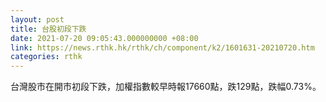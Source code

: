 ```yaml
---
layout: post
title: 台股初段下跌
date: 2021-07-20 09:05:43.000000000 +08:00
link: https://news.rthk.hk/rthk/ch/component/k2/1601631-20210720.htm
categories: rthk
---
```


台灣股市在開市初段下跌，加權指數較早時報17660點，跌129點，跌幅0.73%。
